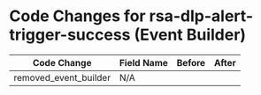 # Code Changes for rsa-dlp-alert-trigger-success (Event Builder)

| Code Change | Field Name | Before | After |
|-------------|------------|--------|-------|
| removed_event_builder | N/A |  |  |